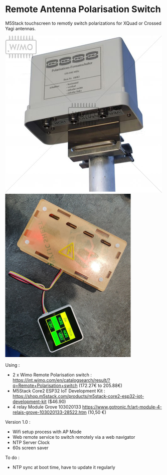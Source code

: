 # Remote Antenna Polarisation Switch

M5Stack touchscreen to remotly switch polarizations for XQuad or Crossed Yagi antennas.

![](https://raw.githubusercontent.com/fg8oj/RemotePolarisationSwitch/main/wimo-polarization-switch.jpg)
![](https://raw.githubusercontent.com/fg8oj/RemotePolarisationSwitch/main/M5Stack_relaybox.jpg)

Using :
- 2 x Wimo Remote Polarisation switch : https://int.wimo.com/en/catalogsearch/result/?q=Remote+Polarisation+switch (172.27€ to 205.88€)
- M5Stack Core2 ESP32 IoT Development Kit : https://shop.m5stack.com/products/m5stack-core2-esp32-iot-development-kit ($46.90)
- 4 relay Module Grove 103020133 https://www.gotronic.fr/art-module-4-relais-grove-103020133-28522.htm (10,50 €)

Version 1.0 :
- Wifi setup process with AP Mode
- Web remote service to switch remotely via a web navigator
- NTP Server Clock
- 60s screen saver


To do : 
- NTP sync at boot time, have to update it regularly
